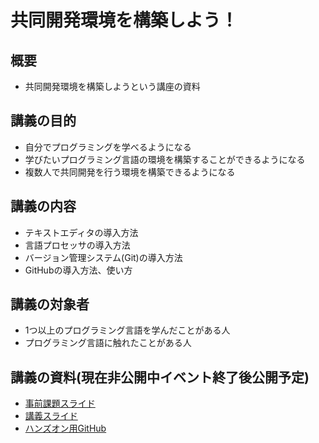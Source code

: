 # 共同開発環境を構築しよう！
## 概要
- 共同開発環境を構築しようという講座の資料

## 講義の目的
- 自分でプログラミングを学べるようになる
- 学びたいプログラミング言語の環境を構築することができるようになる
- 複数人で共同開発を行う環境を構築できるようになる

## 講義の内容
- テキストエディタの導入方法
- 言語プロセッサの導入方法
- バージョン管理システム(Git)の導入方法
- GitHubの導入方法、使い方

## 講義の対象者
- 1つ以上のプログラミング言語を学んだことがある人
- プログラミング言語に触れたことがある人

## 講義の資料(現在非公開中イベント終了後公開予定)
- [事前課題スライド](https://docs.google.com/presentation/d/1u-R5fHSZqpYPgAYNZe-u7vsfAjGgs0894JbdBXE4OtM/edit?usp=sharing)
- [講義スライド](https://docs.google.com/presentation/d/1kjnTv0-bfuDVGbsF1iJlLgdbs4CAkFFmbFzFwn0Fooc/edit?usp=sharing)
- [ハンズオン用GitHub](https://github.com/sotarokashiuchi/JointDevelopmentEnviromentLesson-BasedCode)
